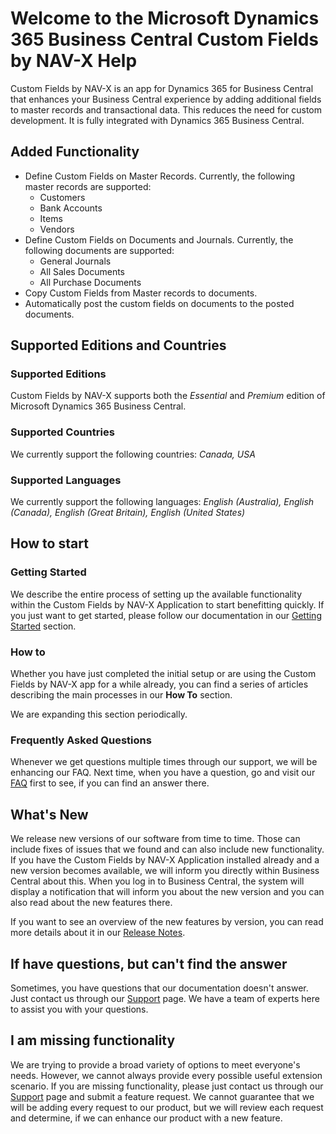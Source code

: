 # Welcome to the Microsoft Dynamics 365 Business Central Custom Fields by NAV-X Help

Custom Fields by NAV-X is an app for Dynamics 365 for Business Central that enhances your Business Central experience by adding additional fields to master records and transactional data. This reduces the need for custom development. It is fully integrated with Dynamics 365 Business Central.

## Added Functionality

- Define Custom Fields on Master Records. Currently, the following master records are supported:
  - Customers
  - Bank Accounts
  - Items
  - Vendors
- Define Custom Fields on Documents and Journals. Currently, the following documents are supported:
  - General Journals
  - All Sales Documents
  - All Purchase Documents
- Copy Custom Fields from Master records to documents.
- Automatically post the custom fields on documents to the posted documents.

## Supported Editions and Countries

### Supported Editions

Custom Fields by NAV-X supports both the *Essential* and *Premium* edition of Microsoft Dynamics 365 Business Central.

### Supported Countries

We currently support the following countries: *Canada, USA*

### Supported Languages

We currently support the following languages: *English (Australia), English (Canada), English (Great Britain), English (United States)*

## How to start

### Getting Started

We describe the entire process of setting up the available functionality within the Custom Fields by NAV-X Application to start benefitting quickly. If you just want to get started, please follow our documentation in our [Getting Started](getting-started.md) section.

### How to

Whether you have just completed the initial setup or are using the Custom Fields by NAV-X app for a while already, you can find a series of articles describing the main processes in our **How To** section.

We are expanding this section periodically.

### Frequently Asked Questions

Whenever we get questions multiple times through our support, we will be enhancing our FAQ. Next time, when you have a question, go and visit our [FAQ](faq-index.md) first to see, if you can find an answer there.

## What's New

We release new versions of our software from time to time. Those can include fixes of issues that we found and can also include new functionality. If you have the Custom Fields by NAV-X Application installed already and a new version becomes available, we will inform you directly within Business Central about this. When you log in to Business Central, the system will display a notification that will inform you about the new version and you can also read about the new features there.

If you want to see an overview of the new features by version, you can read more details about it in our [Release Notes](release-notes.md).

## If have questions, but can't find the answer

Sometimes, you have questions that our documentation doesn't answer. Just contact us through our [Support](https://nav-x.com/support/) page. We have a team of experts here to assist you with your questions.

## I am missing functionality

We are trying to provide a broad variety of options to meet everyone's needs. However, we cannot always provide every possible useful extension scenario. If you are missing functionality, please just contact us through our [Support](https://nav-x.com/support/) page and  submit a feature request. We cannot guarantee that we will be adding every request to our product, but we will review each request and determine, if we can enhance our product with a new feature.
